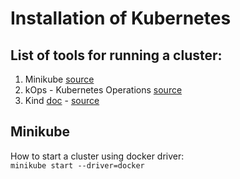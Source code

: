 # Installation of Kubernetes


## List of tools for running a cluster:
1) Minikube [source](https://github.com/kubernetes/minikube)
2) kOps - Kubernetes Operations [source](https://github.com/kubernetes/kops)
3) Kind [doc](https://kind.sigs.k8s.io/) - [source](https://github.com/kubernetes-sigs/kind)


## Minikube
How to start a cluster using docker driver:  
`minikube start --driver=docker`